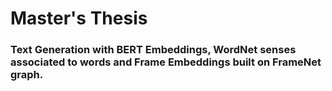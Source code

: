 # Master's Thesis 
### Text Generation with BERT Embeddings, WordNet senses associated to words and Frame Embeddings built on FrameNet graph.

